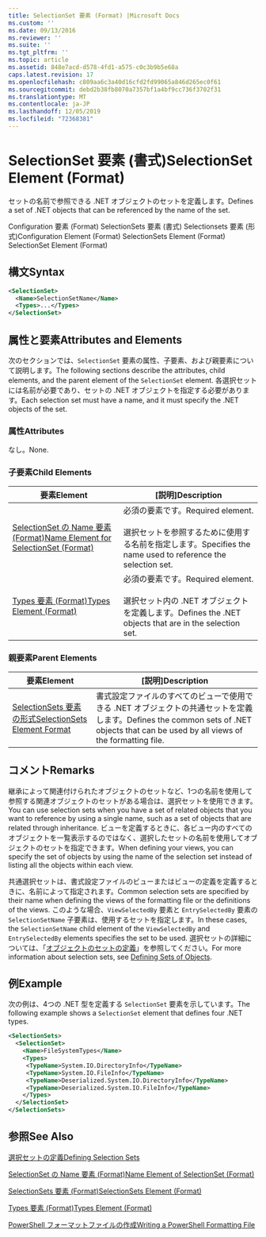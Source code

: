 ```yaml
---
title: SelectionSet 要素 (Format) |Microsoft Docs
ms.custom: ''
ms.date: 09/13/2016
ms.reviewer: ''
ms.suite: ''
ms.tgt_pltfrm: ''
ms.topic: article
ms.assetid: 848e7acd-d578-4fd1-a575-c0c3b9b5e68a
caps.latest.revision: 17
ms.openlocfilehash: c809aa6c3a40d16cfd2fd99065a846d265ec0f61
ms.sourcegitcommit: debd2b38fb8070a7357bf1a4bf9cc736f3702f31
ms.translationtype: MT
ms.contentlocale: ja-JP
ms.lasthandoff: 12/05/2019
ms.locfileid: "72368381"
---
```

# <a name="selectionset-element-format"></a><span data-ttu-id="b6123-102">SelectionSet 要素 (書式)</span><span class="sxs-lookup"><span data-stu-id="b6123-102">SelectionSet Element (Format)</span></span>

<span data-ttu-id="b6123-103">セットの名前で参照できる .NET オブジェクトのセットを定義します。</span><span class="sxs-lookup"><span data-stu-id="b6123-103">Defines a set of .NET objects that can be referenced by the name of the set.</span></span>

<span data-ttu-id="b6123-104">Configuration 要素 (Format) SelectionSets 要素 (書式) Selectionsets 要素 (形式)</span><span class="sxs-lookup"><span data-stu-id="b6123-104">Configuration Element (Format) SelectionSets Element (Format) SelectionSet Element (Format)</span></span>

## <a name="syntax"></a><span data-ttu-id="b6123-105">構文</span><span class="sxs-lookup"><span data-stu-id="b6123-105">Syntax</span></span>

```xml
<SelectionSet>
  <Name>SelectionSetName</Name>
  <Types>...</Types>
</SelectionSet>
```

## <a name="attributes-and-elements"></a><span data-ttu-id="b6123-106">属性と要素</span><span class="sxs-lookup"><span data-stu-id="b6123-106">Attributes and Elements</span></span>

<span data-ttu-id="b6123-107">次のセクションでは、`SelectionSet` 要素の属性、子要素、および親要素について説明します。</span><span class="sxs-lookup"><span data-stu-id="b6123-107">The following sections describe the attributes, child elements, and the parent element of the `SelectionSet` element.</span></span> <span data-ttu-id="b6123-108">各選択セットには名前が必要であり、セットの .NET オブジェクトを指定する必要があります。</span><span class="sxs-lookup"><span data-stu-id="b6123-108">Each selection set must have a name, and it must specify the .NET objects of the set.</span></span>

### <a name="attributes"></a><span data-ttu-id="b6123-109">属性</span><span class="sxs-lookup"><span data-stu-id="b6123-109">Attributes</span></span>

<span data-ttu-id="b6123-110">なし。</span><span class="sxs-lookup"><span data-stu-id="b6123-110">None.</span></span>

### <a name="child-elements"></a><span data-ttu-id="b6123-111">子要素</span><span class="sxs-lookup"><span data-stu-id="b6123-111">Child Elements</span></span>

|<span data-ttu-id="b6123-112">要素</span><span class="sxs-lookup"><span data-stu-id="b6123-112">Element</span></span>|<span data-ttu-id="b6123-113">[説明]</span><span class="sxs-lookup"><span data-stu-id="b6123-113">Description</span></span>|
|-------------|-----------------|
|[<span data-ttu-id="b6123-114">SelectionSet の Name 要素 (Format)</span><span class="sxs-lookup"><span data-stu-id="b6123-114">Name Element for SelectionSet (Format)</span></span>](./name-element-for-selectionset-format.md)|<span data-ttu-id="b6123-115">必須の要素です。</span><span class="sxs-lookup"><span data-stu-id="b6123-115">Required element.</span></span><br /><br /> <span data-ttu-id="b6123-116">選択セットを参照するために使用する名前を指定します。</span><span class="sxs-lookup"><span data-stu-id="b6123-116">Specifies the name used to reference the selection set.</span></span>|
|[<span data-ttu-id="b6123-117">Types 要素 (Format)</span><span class="sxs-lookup"><span data-stu-id="b6123-117">Types Element (Format)</span></span>](./types-element-for-selectionset-format.md)|<span data-ttu-id="b6123-118">必須の要素です。</span><span class="sxs-lookup"><span data-stu-id="b6123-118">Required element.</span></span><br /><br /> <span data-ttu-id="b6123-119">選択セット内の .NET オブジェクトを定義します。</span><span class="sxs-lookup"><span data-stu-id="b6123-119">Defines the .NET objects that are in the selection set.</span></span>|

### <a name="parent-elements"></a><span data-ttu-id="b6123-120">親要素</span><span class="sxs-lookup"><span data-stu-id="b6123-120">Parent Elements</span></span>

|<span data-ttu-id="b6123-121">要素</span><span class="sxs-lookup"><span data-stu-id="b6123-121">Element</span></span>|<span data-ttu-id="b6123-122">[説明]</span><span class="sxs-lookup"><span data-stu-id="b6123-122">Description</span></span>|
|-------------|-----------------|
|[<span data-ttu-id="b6123-123">SelectionSets 要素の形式</span><span class="sxs-lookup"><span data-stu-id="b6123-123">SelectionSets Element Format</span></span>](./selectionsets-element-format.md)|<span data-ttu-id="b6123-124">書式設定ファイルのすべてのビューで使用できる .NET オブジェクトの共通セットを定義します。</span><span class="sxs-lookup"><span data-stu-id="b6123-124">Defines the common sets of .NET objects that can be used by all views of the formatting file.</span></span>|

## <a name="remarks"></a><span data-ttu-id="b6123-125">コメント</span><span class="sxs-lookup"><span data-stu-id="b6123-125">Remarks</span></span>

<span data-ttu-id="b6123-126">継承によって関連付けられたオブジェクトのセットなど、1つの名前を使用して参照する関連オブジェクトのセットがある場合は、選択セットを使用できます。</span><span class="sxs-lookup"><span data-stu-id="b6123-126">You can use selection sets when you have a set of related objects that you want to reference by using a single name, such as a set of objects that are related through inheritance.</span></span> <span data-ttu-id="b6123-127">ビューを定義するときに、各ビュー内のすべてのオブジェクトを一覧表示するのではなく、選択したセットの名前を使用してオブジェクトのセットを指定できます。</span><span class="sxs-lookup"><span data-stu-id="b6123-127">When defining your views, you can specify the set of objects by using the name of the selection set instead of listing all the objects within each view.</span></span>

<span data-ttu-id="b6123-128">共通選択セットは、書式設定ファイルのビューまたはビューの定義を定義するときに、名前によって指定されます。</span><span class="sxs-lookup"><span data-stu-id="b6123-128">Common selection sets are specified by their name when defining the views of the formatting file or the definitions of the views.</span></span> <span data-ttu-id="b6123-129">このような場合、`ViewSelectedBy` 要素と `EntrySelectedBy` 要素の `SelectionSetName` 子要素は、使用するセットを指定します。</span><span class="sxs-lookup"><span data-stu-id="b6123-129">In these cases, the `SelectionSetName` child element of the `ViewSelectedBy` and `EntrySelectedBy` elements specifies the set to be used.</span></span> <span data-ttu-id="b6123-130">選択セットの詳細については、「[オブジェクトのセットの定義](./defining-selection-sets.md)」を参照してください。</span><span class="sxs-lookup"><span data-stu-id="b6123-130">For more information about selection sets, see [Defining Sets of Objects](./defining-selection-sets.md).</span></span>

## <a name="example"></a><span data-ttu-id="b6123-131">例</span><span class="sxs-lookup"><span data-stu-id="b6123-131">Example</span></span>

<span data-ttu-id="b6123-132">次の例は、4つの .NET 型を定義する `SelectionSet` 要素を示しています。</span><span class="sxs-lookup"><span data-stu-id="b6123-132">The following example shows a `SelectionSet` element that defines four .NET types.</span></span>

```xml
<SelectionSets>
  <SelectionSet>
    <Name>FileSystemTypes</Name>
    <Types>
     <TypeName>System.IO.DirectoryInfo</TypeName>
     <TypeName>System.IO.FileInfo</TypeName>
     <TypeName>Deserialized.System.IO.DirectoryInfo</TypeName>
     <TypeName>Deserialized.System.IO.FileInfo</TypeName>
    </Types>
  </SelectionSet>
</SelectionSets>
```

## <a name="see-also"></a><span data-ttu-id="b6123-133">参照</span><span class="sxs-lookup"><span data-stu-id="b6123-133">See Also</span></span>

[<span data-ttu-id="b6123-134">選択セットの定義</span><span class="sxs-lookup"><span data-stu-id="b6123-134">Defining Selection Sets</span></span>](./defining-selection-sets.md)

[<span data-ttu-id="b6123-135">SelectionSet の Name 要素 (Format)</span><span class="sxs-lookup"><span data-stu-id="b6123-135">Name Element of SelectionSet (Format)</span></span>](./name-element-for-selectionset-format.md)

[<span data-ttu-id="b6123-136">SelectionSets 要素 (Format)</span><span class="sxs-lookup"><span data-stu-id="b6123-136">SelectionSets Element (Format)</span></span>](./selectionsets-element-format.md)

[<span data-ttu-id="b6123-137">Types 要素 (Format)</span><span class="sxs-lookup"><span data-stu-id="b6123-137">Types Element (Format)</span></span>](./types-element-for-selectionset-format.md)

[<span data-ttu-id="b6123-138">PowerShell フォーマットファイルの作成</span><span class="sxs-lookup"><span data-stu-id="b6123-138">Writing a PowerShell Formatting File</span></span>](./writing-a-powershell-formatting-file.md)
